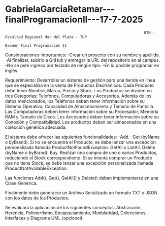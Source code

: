 # GabrielaGarciaRetamar---finalProgramacionII---17-7-2025

                                                                   UTN - Facultad Regional Mar del Plata - TUP
                                                                          Examen Final Programación II
Consideraciones Importantes:
-Crear un proyecto con su nombre y apellido.
-Al finalizar, subirlo a GitHub y entregar la URL del repositorio en el campus.
-No se pide ingreso por teclado de ningún tipo.
-En lo posible programar en inglés.

Requerimiento:
Desarrollar un sistema de gestión para una tienda en línea que se especializa en la venta de Productos Electrónicos. Cada Producto debe tener Nombre, Marca, Precio y Stock. Los
Productos se dividen en tres Categorías: Teléfonos, Computadoras y Accesorios.
Además de los datos mencionados, los Teléfonos deben tener información sobre su Sistema Operativo, Capacidad de Almacenamiento y Tamaño de Pantalla. Las
Computadoras deben tener información sobre su Procesador, Memoria RAM y Tamaño de Disco. Los Accesorios deben tener información sobre su Conexión y Compatibilidad.
Los productos deben ser almacenados en una colección genérica adecuada.

El sistema debe ofrecer las siguientes funcionalidades:
-Add.
-Get (byName o byBrand). Si no se encuentra el Producto, se debe lanzar una excepción personalizada llamada ProductNotFoundException.
GetAll o ListAll.
Delete (byName o byBrand).
Buy. Realizar una compra de uno o varios Productos, reduciendo el Stock correspondiente. Si se intenta comprar un Producto que no tiene Stock, se debe
lanzar una excepción personalizada llamada ProductNotAvailableException.

Las funciones Add(), Get(), GetAll() y Delete() deben implementarse en una Clase Genérica.

Finalmente debe generarse un Archivo Serializado en formato TXT o JSON con los datos de los Productos.

Se evaluará la aplicación de los siguientes conceptos:
Abstracción, Herencia, Polimorfismo, Encapsulamiento, Modularidad, Colecciones,
Interfaces y Diagrama UML (opcional).
